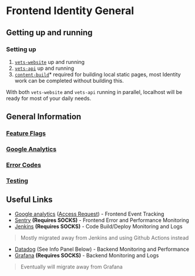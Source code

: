# Frontend Identity General

## Getting up and running
### Setting up
1. [`vets-website`](https://github.com/department-of-veterans-affairs/vets-website) up and running
2. [`vets-api`](https://github.com/department-of-veterans-affairs/vets-api) up and running
3. [`content-build`](https://github.com/department-of-veterans-affairs/content-build)* required for building local static pages, most Identity work can be completed without building this.

With both `vets-website` and `vets-api` running in parallel, localhost will be ready for most of your daily needs.

## General Information
### [Feature Flags](feature-flags.md)
### [Google Analytics](analytics.md)
### [Error Codes](error-screens.md)
### [Testing](testing.md)

## Useful Links
- [Google analytics](https://analytics.google.com/analytics/web/#/report-home/a50123418w177519031p176188361) ([Access Request](https://vfs.atlassian.net/wiki/spaces/VI/pages/1992556609/Frontend+Onboarding#Requesting-Access-to-Google-Analytics)) - Frontend Event Tracking
- [Sentry](http://sentry.vfs.va.gov/organizations/vsp/issues/) **(Requires SOCKS)** - Frontend Error and Performance Monitoring
- [Jenkins](http://jenkins.vfs.va.gov/) **(Requires SOCKS)** - Code Build/Deploy Monitoring and Logs
> Mostly migrated away from Jenkins and using Github Actions instead
- [Datadog](https://app.datadoghq.com/dashboard/lists) (See Info Panel Below) - Backend Monitoring and Performance
- [Grafana](http://grafana.vfs.va.gov/?orgId=1) **(Requires SOCKS)** - Backend Monitoring and Logs
> Eventually will migrate away from Grafana
